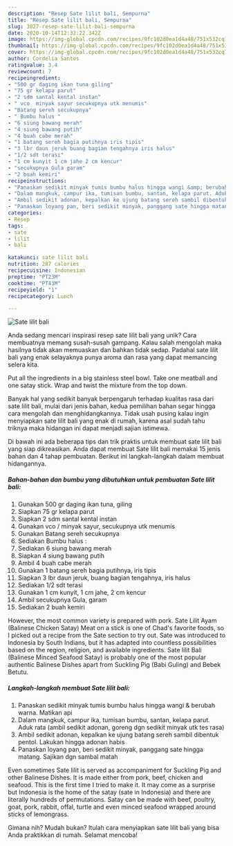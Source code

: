 ```yaml
---
description: "Resep Sate lilit bali, Sempurna"
title: "Resep Sate lilit bali, Sempurna"
slug: 3027-resep-sate-lilit-bali-sempurna
date: 2020-10-14T12:32:22.342Z
image: https://img-global.cpcdn.com/recipes/9fc102d0ea1d4a48/751x532cq70/sate-lilit-bali-foto-resep-utama.jpg
thumbnail: https://img-global.cpcdn.com/recipes/9fc102d0ea1d4a48/751x532cq70/sate-lilit-bali-foto-resep-utama.jpg
cover: https://img-global.cpcdn.com/recipes/9fc102d0ea1d4a48/751x532cq70/sate-lilit-bali-foto-resep-utama.jpg
author: Cordelia Santos
ratingvalue: 3.4
reviewcount: 7
recipeingredient:
- "500 gr daging ikan tuna giling"
- "75 gr kelapa parut"
- "2 sdm santal kental instan"
- " vco  minyak sayur secukupnya utk menumis"
- "Batang sereh secukupnya"
- " Bumbu halus "
- "6 siung bawang merah"
- "4 siung bawang putih"
- "4 buah cabe merah"
- "1 batang sereh bagia putihnya iris tipis"
- "3 lbr daun jeruk buang bagian tengahnya iris halus"
- "1/2 sdt terasi"
- "1 cm kunyit 1 cm jahe 2 cm kencur"
- "secukupnya Gula garam"
- "2 buah kemiri"
recipeinstructions:
- "Panaskan sedikit minyak tumis bumbu halus hingga wangi &amp; berubah warna. Matikan api"
- "Dalam mangkuk, campur ika, tumisan bumbu, santan, kelapa parut. Aduk rata (ambil sedikit adonan, goreng dgn sedikit minyak utk tes rasa)"
- "Ambil sedikit adonan, kepalkan ke ujung batang sereh sambil dibentuk pentol. Lakukan hingga adonan habis"
- "Panaskan loyang pan, beri sedikit minyak, panggang sate hingga matang. Sajikan dgn sambal matah"
categories:
- Resep
tags:
- sate
- lilit
- bali

katakunci: sate lilit bali 
nutrition: 287 calories
recipecuisine: Indonesian
preptime: "PT23M"
cooktime: "PT43M"
recipeyield: "1"
recipecategory: Lunch

---
```



![Sate lilit bali](https://img-global.cpcdn.com/recipes/9fc102d0ea1d4a48/751x532cq70/sate-lilit-bali-foto-resep-utama.jpg)

Anda sedang mencari inspirasi resep sate lilit bali yang unik? Cara membuatnya memang susah-susah gampang. Kalau salah mengolah maka hasilnya tidak akan memuaskan dan bahkan tidak sedap. Padahal sate lilit bali yang enak selayaknya punya aroma dan rasa yang dapat memancing selera kita.

Put all the ingredients in a big stainless steel bowl. Take one meatball and one satay stick. Wrap and twist the mixture from the top down.

Banyak hal yang sedikit banyak berpengaruh terhadap kualitas rasa dari sate lilit bali, mulai dari jenis bahan, kedua pemilihan bahan segar hingga cara mengolah dan menghidangkannya. Tidak usah pusing kalau ingin menyiapkan sate lilit bali yang enak di rumah, karena asal sudah tahu triknya maka hidangan ini dapat menjadi sajian istimewa.


Di bawah ini ada beberapa tips dan trik praktis untuk membuat sate lilit bali yang siap dikreasikan. Anda dapat membuat Sate lilit bali memakai 15 jenis bahan dan 4 tahap pembuatan. Berikut ini langkah-langkah dalam membuat hidangannya.

<!--inarticleads1-->

##### Bahan-bahan dan bumbu yang dibutuhkan untuk pembuatan Sate lilit bali:

1. Gunakan 500 gr daging ikan tuna, giling
1. Siapkan 75 gr kelapa parut
1. Siapkan 2 sdm santal kental instan
1. Gunakan  vco / minyak sayur, secukupnya utk menumis
1. Gunakan Batang sereh secukupnya
1. Sediakan  Bumbu halus :
1. Sediakan 6 siung bawang merah
1. Siapkan 4 siung bawang putih
1. Ambil 4 buah cabe merah
1. Gunakan 1 batang sereh bagia putihnya, iris tipis
1. Siapkan 3 lbr daun jeruk, buang bagian tengahnya, iris halus
1. Sediakan 1/2 sdt terasi
1. Gunakan 1 cm kunyit, 1 cm jahe, 2 cm kencur
1. Ambil secukupnya Gula, garam
1. Sediakan 2 buah kemiri


However, the most common variety is prepared with pork. Sate Lilit Ayam (Balinese Chicken Satay) Meat on a stick is one of Chad&#39;s favorite foods, so I picked out a recipe from the Sate section to try out. Sate was introduced to Indonesia by South Indians, but it has adapted into countless possibilities based on the region, religion, and available ingredients. Sate lilit Bali (Balinese Minced Seafood Satay) is probably one of the most popular authentic Balinese Dishes apart from Suckling Pig (Babi Guling) and Bebek Betutu. 

<!--inarticleads2-->

##### Langkah-langkah membuat Sate lilit bali:

1. Panaskan sedikit minyak tumis bumbu halus hingga wangi &amp; berubah warna. Matikan api
1. Dalam mangkuk, campur ika, tumisan bumbu, santan, kelapa parut. Aduk rata (ambil sedikit adonan, goreng dgn sedikit minyak utk tes rasa)
1. Ambil sedikit adonan, kepalkan ke ujung batang sereh sambil dibentuk pentol. Lakukan hingga adonan habis
1. Panaskan loyang pan, beri sedikit minyak, panggang sate hingga matang. Sajikan dgn sambal matah


Even sometimes Sate lilit is served as accompaniment for Suckling Pig and other Balinese Dishes. It is made either from pork, beef, chicken and seafood. This is the first time I tried to make it. It may come as a surprise but Indonesia is the home of the satay (sate in Indonesia) and there are literally hundreds of permutations. Satay can be made with beef, poultry, goat, pork, rabbit, offal, turtle and even minced seafood wrapped around sticks of lemongrass. 

Gimana nih? Mudah bukan? Itulah cara menyiapkan sate lilit bali yang bisa Anda praktikkan di rumah. Selamat mencoba!
